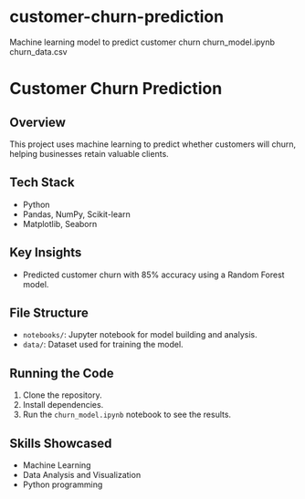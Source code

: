 # customer-churn-prediction
Machine learning model to predict customer churn
churn_model.ipynb
churn_data.csv
# Customer Churn Prediction

## Overview
This project uses machine learning to predict whether customers will churn, helping businesses retain valuable clients.

## Tech Stack
- Python
- Pandas, NumPy, Scikit-learn
- Matplotlib, Seaborn

## Key Insights
- Predicted customer churn with 85% accuracy using a Random Forest model.

## File Structure
- `notebooks/`: Jupyter notebook for model building and analysis.
- `data/`: Dataset used for training the model.

## Running the Code
1. Clone the repository.
2. Install dependencies.
3. Run the `churn_model.ipynb` notebook to see the results.

## Skills Showcased
- Machine Learning
- Data Analysis and Visualization
- Python programming
